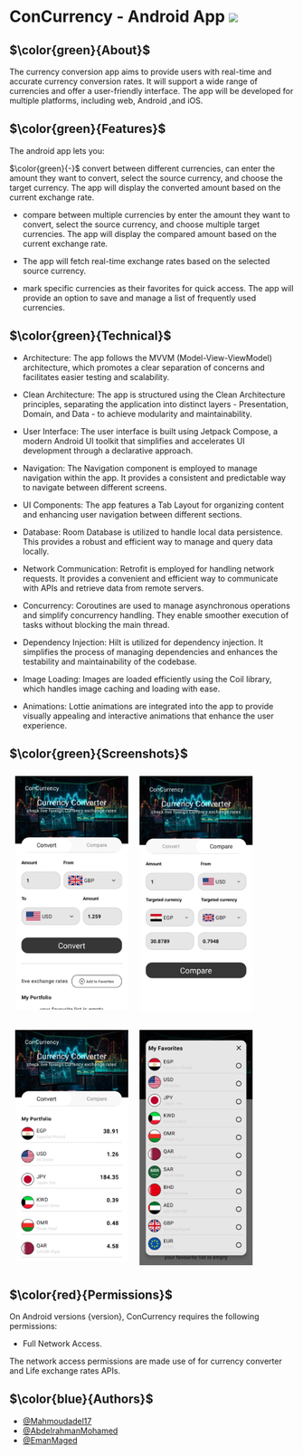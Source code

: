 # ConCurrency - Android App <img height="40" src="https://user-images.githubusercontent.com/25181517/117269608-b7dcfb80-ae58-11eb-8e66-6cc8753553f0.png" />



## $\color{green}{About}$

The currency conversion app aims to provide users with real-time and accurate currency
conversion rates. It will support a wide range of currencies and offer a user-friendly interface.
The app will be developed for multiple platforms, including web, Android ,and iOS.


## $\color{green}{Features}$


The android app lets you:

$\color{green}{-}$ convert between different currencies, can enter the amount they want to convert, select the source currency, and choose the target currency. The app will display the converted amount based on the current exchange rate.

+ compare between multiple currencies by enter the amount they want to convert, select the source currency, and choose multiple target currencies. The app will display the compared amount based on the current exchange rate.

+ The app will fetch real-time exchange rates based on the selected source currency.

+ mark specific currencies as their favorites for quick access. The app will provide an option to save and manage a list of frequently used currencies.




## $\color{green}{Technical}$

- Architecture: The app follows the MVVM (Model-View-ViewModel) architecture, which promotes a clear separation of concerns and facilitates easier testing and scalability.

- Clean Architecture: The app is structured using the Clean Architecture principles, separating the application into distinct layers - Presentation, Domain, and Data - to achieve modularity and maintainability.

- User Interface: The user interface is built using Jetpack Compose, a modern Android UI toolkit that simplifies and accelerates UI development through a declarative approach.

- Navigation: The Navigation component is employed to manage navigation within the app. It provides a consistent and predictable way to navigate between different screens.

- UI Components: The app features a Tab Layout for organizing content and enhancing user navigation between different sections.

- Database: Room Database is utilized to handle local data persistence. This provides a robust and efficient way to manage and query data locally.

- Network Communication: Retrofit is employed for handling network requests. It provides a convenient and efficient way to communicate with APIs and retrieve data from remote servers.

- Concurrency: Coroutines are used to manage asynchronous operations and simplify concurrency handling. They enable smoother execution of tasks without blocking the main thread.

- Dependency Injection: Hilt is utilized for dependency injection. It simplifies the process of managing dependencies and enhances the testability and maintainability of the codebase.

- Image Loading: Images are loaded efficiently using the Coil library, which handles image caching and loading with ease.

- Animations: Lottie animations are integrated into the app to provide visually appealing and interactive animations that enhance the user experience.



## $\color{green}{Screenshots}$

[<img src="/screenShots/convert.jpg" align="left"
width="200"
    hspace="10" vspace="10">](/screenShots/convert.jpg)
    
[<img src="/screenShots/compare.jpg" align="center"
width="200"
    hspace="10" vspace="10">](/screenShots/compare.jpg)

[<img src="/screenShots/favorite.jpg" align="left"
width="200"
    hspace="10" vspace="10">](/screenShots/favorite.jpg)
    [<img src="/screenShots/dialog.jpg" align="center"
width="200"
    hspace="10" vspace="10">](/screenShots/dialog.jpg)

## $\color{red}{Permissions}$

On Android versions {version}, ConCurrency requires the following permissions:
- Full Network Access.

The network access permissions are made use of for currency converter and Life exchange rates APIs.

## $\color{blue}{Authors}$

- [@Mahmoudadel17](https://www.github.com/Mahmoudadel17)
- [@AbdelrahmanMohamed](https://github.com/abdelrahmanmohamed19)
- [@EmanMaged](https://github.com/Amona12345)
